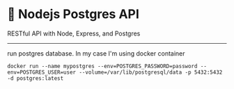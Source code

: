 # 🚀 Nodejs Postgres API

RESTful API with Node, Express, and Postgres

---

run postgres database. In my case I'm using docker container
```
docker run --name mypostgres --env=POSTGRES_PASSWORD=password --env=POSTGRES_USER=user --volume=/var/lib/postgresql/data -p 5432:5432 -d postgres:latest
```